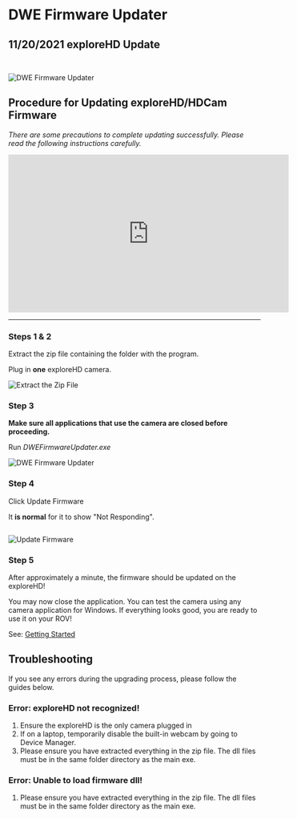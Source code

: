 # DWE Firmware Updater

## 11/20/2021 exploreHD Update

```{note} This update is for cameras shipped before 11/20/2021. Any exploreHD shipped after that date does not need to be updated.
```

```{warning} This application is still in BETA. Please read all instructions before proceeding.
```

![DWE Firmware Updater](https://cdn.shopify.com/s/files/1/0575/8785/9626/files/Capture_d0756e7f-60bc-441c-ae49-c59b0300fb07_540x.jpg?v=1637813977)

## Procedure for Updating exploreHD/HDCam Firmware

*There are some precautions to complete updating successfully. Please read the following instructions carefully.*

<iframe width="560" height="315" src="https://www.youtube.com/embed/G4h9EAG88HU" title="YouTube video player" frameborder="0" allow="accelerometer; autoplay; clipboard-write; encrypted-media; gyroscope; picture-in-picture" allowfullscreen></iframe>

---

### Steps 1 & 2

Extract the zip file containing the folder with the program.

Plug in **one** exploreHD camera.

![Extract the Zip File](https://cdn.shopify.com/s/files/1/0575/8785/9626/files/Capture_646c0b2d-fc5d-4bfb-a015-f23fdb4a7048_540x.jpg?v=1637819719)

### Step 3

**Make sure all applications that use the camera are closed before proceeding.**

Run *DWEFirmwareUpdater.exe*

![DWE Firmware Updater](https://cdn.shopify.com/s/files/1/0575/8785/9626/files/Capture_6e0b1b78-a5e4-4d1f-a3aa-6f5f8f856854_540x.jpg?v=1637814270)

### Step 4

Click Update Firmware

It **is normal** for it to show "Not Responding".

```{warning} Do not close the application, unplug the camera, or open any applications that may use the camera until the update is complete.
```

![Update Firmware](https://cdn.shopify.com/s/files/1/0575/8785/9626/files/Capture_084008f3-4f38-44e0-88f6-18f0cd5335fe_540x.jpg?v=1637814352)

### Step 5

After approximately a minute, the firmware should be updated on the exploreHD!

You may now close the application. You can test the camera using any camera application for Windows. If everything looks good, you are ready to use it on your ROV!

See: [Getting Started](../getting_started/getting_started)

## Troubleshooting

If you see any errors during the upgrading process, please follow the guides below.

### Error: exploreHD not recognized!

1. Ensure the exploreHD is the only camera plugged in
2. If on a laptop, temporarily disable the built-in webcam by going to Device Manager.
3. Please ensure you have extracted everything in the zip file. The dll files must be in the same folder directory as the main exe.

### Error: Unable to load firmware dll!

1. Please ensure you have extracted everything in the zip file. The dll files must be in the same folder directory as the main exe.


